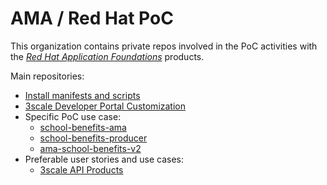 # AMA / Red Hat PoC

This organization contains private repos involved in the PoC activities with the [*Red Hat Application Foundations*](https://access.redhat.com/products/red-hat-application-foundations/) products.

Main repositories:
- [Install manifests and scripts](../../../../install/)
- [3scale Developer Portal Customization](../../../ThreescaleDeveloperPortalCustomizations/)
- Specific PoC use case:
    - [school-benefits-ama](../../../school-benefits-ama/)
    - [school-benefits-producer](../../../school-benefits-producer/)
    - [ama-school-benefits-v2](/ama-schoolbenefits-v2/)
- Preferable user stories and use cases:
    - [3scale API Products](../../../ThreescaleAPIProducts/) 
